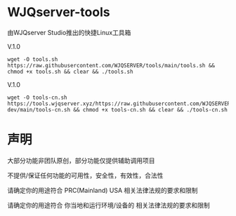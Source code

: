 # WJQserver-tools
由WJQserver Studio推出的快捷Linux工具箱

V.1.0
```
wget -O tools.sh https://raw.githubusercontent.com/WJQSERVER/tools/main/tools.sh && chmod +x tools.sh && clear && ./tools.sh
```
V.1.0
```
wget -O tools-cn.sh https://tools.wjqserver.xyz/https://raw.githubusercontent.com/WJQSERVER/tools-dev/main/tools-cn.sh && chmod +x tools-cn.sh && clear && ./tools-cn.sh
```
# 声明

大部分功能非团队原创，部分功能仅提供辅助调用项目

不提供/保证任何功能的可用性，安全性，有效性，合法性

请确定你的用途符合 PRC(Mainland) USA 相关法律法规的要求和限制

请确定你的用途符合 你当地和运行环境/设备的 相关法律法规的要求和限制

